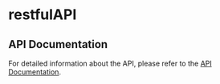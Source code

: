 # restfulAPI

## API Documentation

For detailed information about the API, please refer to the [API Documentation](https://web.postman.co/workspace/291207d5-1073-4eda-b783-3fd9231b4116/documentation/36297486-c481f517-ff9f-4e45-8c47-ee5678096fbe).
